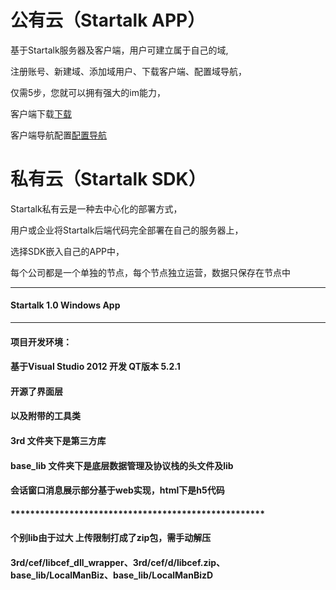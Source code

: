 

公有云（Startalk APP）
=====
基于Startalk服务器及客户端，用户可建立属于自己的域,

注册账号、新建域、添加域用户、下载客户端、配置域导航，

仅需5步，您就可以拥有强大的im能力，

客户端下载[下载](https://im.qunar.com/new/#/download)

客户端导航配置[配置导航](https://im.qunar.com/new/#/platform/access_guide/manage_nav?id=manage_nav_mb)

私有云（Startalk SDK）
=====
Startalk私有云是一种去中心化的部署方式，

用户或企业将Startalk后端代码完全部署在自己的服务器上，

选择SDK嵌入自己的APP中，

每个公司都是一个单独的节点，每个节点独立运营，数据只保存在节点中

--------------------------------------------------------------------------------

#### Startalk 1.0 Windows App

--------------------------------------------------------------------------------

#### **项目开发环境**：
#### 基于Visual Studio 2012 开发 QT版本 5.2.1
#### 开源了界面层
#### 以及附带的工具类
#### 3rd 文件夹下是第三方库
#### base_lib 文件夹下是底层数据管理及协议栈的头文件及lib
#### 会话窗口消息展示部分基于web实现，html下是h5代码 
#### **************************************************** 
#### 个别lib由于过大 上传限制打成了zip包，需手动解压
#### 3rd/cef/libcef_dll_wrapper、3rd/cef/d/libcef.zip、base_lib/LocalManBiz、base_lib/LocalManBizD
